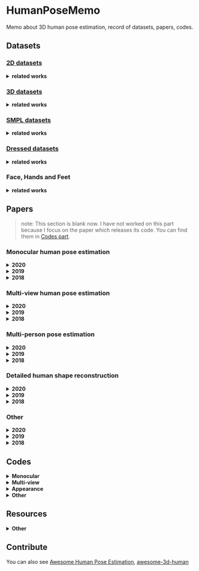 # HumanPoseMemo
Memo about 3D human pose estimation, record of datasets, papers, codes.

## Datasets

### [2D datasets](./datasets/2d.md)

<details>
  <summary><b>related works</b></summary>
  <div align="center">
    <img src="README.assets/1576828687165.png" width="300" alt="3DPW" align=center />
  </div>
  <p>

  - [Leeds Sports Pose Dataset](http://sam.johnson.io/research/lsp.html)
  - [Leeds Sports Pose Extended Training Dataset](http://sam.johnson.io/research/lspet.html)
  - [coco](http://cocodataset.org/#home)
  - [MPII Human Pose Dataset](http://human-pose.mpi-inf.mpg.de/)
  - [lsp-mpii-ordinal](https://www.seas.upenn.edu/~pavlakos/projects/ordinal/)
  - [AI challenger keypoint dataset](https://challenger.ai/dataset/keypoint)
  </p>
</details>

### [3D datasets](./datasets/3d.md)

<details>
  <summary><b>related works</b></summary>
  <div align="center">
    <img src="README.assets/1576828968571.png" width="300" alt="3DPW" align=center />
  </div>
  <p>

  - [Human3.6M](http://vision.imar.ro/human3.6m/description.php)
  - [Unit the People](http://files.is.tuebingen.mpg.de/classner/up/)
  - [mpi_inf_3dhp](http://gvv.mpi-inf.mpg.de/3dhp-dataset)
  - [CMU Panoptic Dataset](http://domedb.perception.cs.cmu.edu/)
  </p>
</details>


### [SMPL datasets](./datasets/smpl.md)

<details>
  <summary><b>related works</b></summary>
  <div align="center">
    <img src="README.assets/1576828885408.png" width="300" alt="3DPW" align=center />
  </div>
  <p>

  - [SURREAL](http://www.di.ens.fr/willow/research/surreal/)
  </p>
</details>

### [Dressed datasets](./data[点击跳转](#jump)sets/dress.md)
<details>
  <summary><b>related works</b></summary>
  <div align="center">
    <img src="README.assets/1576828885408.png" width="300" alt="3DPW" align=center />
  </div>
  <p>

  - [3DPeople: Modeling the Geometry of
        Dressed Humans](https://www.albertpumarola.com/research/3DPeople/index.html)
  </p>
</details>

### Face, Hands and Feet
<details>
  <summary><b>related works</b></summary>
  <p>
    
  - [FreiHAND: A Dataset for Markerless Capture of Hand Pose and Shape fromSingle RGB Images](https://lmb.informatik.uni-freiburg.de/projects/freihand/)
  </p>
</details>

## Papers
> note: This section is blank now. I have not worked on this part because I focus on the paper which releases its code. You can find them in [Codes part](#codes).

### Monocular human pose estimation
<details>
  <summary><b>2020</b></summary>
  <p>
  
  </p>
</details>
<details>
  <summary><b>2019</b></summary>
  <p>

  </p>
</details>
<details>
  <summary><b>2018</b></summary>
  <p>

  </p>
</details>

### Multi-view human pose estimation
<details>
  <summary><b>2020</b></summary>
  <p>

  </p>
</details>
<details>
  <summary><b>2019</b></summary>
  <p>

  </p>
</details>
<details>
  <summary><b>2018</b></summary>
  <p>

  </p>
</details>

### Multi-person pose estimation
<details>
  <summary><b>2020</b></summary>
  <p>

  </p>
</details>
<details>
  <summary><b>2019</b></summary>
  <p>

  </p>
</details>
<details>
  <summary><b>2018</b></summary>
  <p>

  </p>
</details>

### Detailed human shape reconstruction
<details>
  <summary><b>2020</b></summary>
  <p>

  </p>
</details>
<details>
  <summary><b>2019</b></summary>
  <p>

  </p>
</details>
<details>
  <summary><b>2018</b></summary>
  <p>

  </p>
</details>

### Other
<details>
  <summary><b>2020</b></summary>
  <p>
    
  - [Learning Character-Agnostic Motion for Motion Retargeting in 2D](https://motionretargeting2d.github.io/)
    Decompose and recompose the video, could be used for motion retrival.
  </p>
</details>
<details>
  <summary><b>2019</b></summary>
  <p>

  </p>
</details>
<details>
  <summary><b>2018</b></summary>
  <p>

  </p>
</details>

## Codes
<details>
  <summary><b>Monocular</b></summary>
  <p>

  - [VIBE: Video Inference for Human Body Pose and Shape Estimation](https://github.com/mkocabas/VIBE)
  - [CVPR, 19. Learning 3D Human Dynamics from Video](https://github.com/akanazawa/human_dynamics)
  - [ICCV, 19. TexturePose: Supervising Human Mesh Estimation with Texture Consistency](https://github.com/geopavlakos/TexturePose)
  - [ICCV, 19. SPIN - SMPL oPtimization IN the loop](https://github.com/nkolot/SPIN)
  - [ICCV, 19. Delving Deep Into Hybrid Annotations for 3D Human Recovery in the Wild](https://github.com/penincillin/DCT_ICCV-2019)
  - [ICCV, 19. Camera Distance-aware Top-down Approach for 3D Multi-person Pose Estimation from a Single RGB Image](https://github.com/mks0601/3DMPPE_ROOTNET_RELEASE)
  - [CVPR, 19. Exploiting temporal context for 3D human pose estimation in the wild](https://github.com/deepmind/Temporal-3D-Pose-Kinetics)
  - [CVPR, 19. Learning Joint Reconstruction of Hands and Manipulated Objects - Demo, Training Code and Models](https://github.com/hassony2/obman_train)
  - [ICCV, 19. MonoLoco: Monocular 3D Pedestrian Localization and Uncertainty Estimation](https://github.com/vita-epfl/monoloco)
  - [SIGGRAPH Asia, 18. Motion Reconstruction Code and Data for Skills from Videos (SFV)](https://github.com/akanazawa/motion_reconstruction)
  - [CVPR, 19. Monocular Total Capture: Posing Face, Body and Hands in the Wild](https://github.com/CMU-Perceptual-Computing-Lab/MonocularTotalCapture)
  - [CVPR, 19. Detailed Human Shape Estimation from a Single Image by Hierarchical Mesh Deformation](https://github.com/zhuhao-nju/hmd)
  - [CVPR, 19. Convolutional Mesh Regression for Single-Image Human Shape Reconstruction](https://github.com/nkolot/GraphCMR)
  - [CVPR, 19. Self-Supervised Learning of 3D Human Pose using Multi-view Geometry](https://github.com/mkocabas/EpipolarPose)
  - [CVPR, 19. 3D human pose estimation in video with temporal convolutions and semi-supervised training](https://github.com/facebookresearch/VideoPose3D)
  - [ECCV, 18. Integral Human Pose Regression](https://github.com/JimmySuen/integral-human-pose)
  - [CVPR, 18. End-to-end Recovery of Human Shape and Pose](https://github.com/akanazawa/hmr)
  - [CVPR, 18. Ordinal Depth Supervision for 3D Human Pose Estimation](https://github.com/geopavlakos/ordinal-pose3d)
  </p>
</details>

<details>
  <summary><b>Multi-view</b></summary>
  <p>

  - [ICCV, 19. Shape-Aware Human Pose and Shape Reconstruction Using Multi-View Images](https://github.com/williamljb/HumanMultiView)
  - [ICCV, 19 Learnable Triangulation of Human Pose](https://github.com/karfly/learnable-triangulation-pytorch)
  - [CVPR, 19. Fast and Robust Multi-Person 3D Pose Estimation from Multiple Views](https://github.com/zju3dv/mvpose)
  - [CVPR, 17. Coarse-to-Fine Volumetric Prediction for Single-Image 3D Human Pose](https://github.com/geopavlakos/c2f-vol-train)
  - [3DV, 17. Towards Accurate Marker-less Human Shape and Pose Estimation over Time](https://github.com/YinghaoHuang91/MuVS)
  </p>
</details>

<details>
  <summary><b>Appearance</b></summary>
  <p>

  - [CVPR, 19. Dense Intrinsic Appearance Flow for Human Pose Transfer](https://github.com/ly015/intrinsic_flow)
  - [ICCV, 19. Liquid Warping GAN: A Unified Framework for Human Motion Imitation, Appearance Transfer and Novel View Synthesis](https://github.com/svip-lab/impersonator)
  - [3DV, 18. Detailed Human Avatars from Monocular Video.](https://github.com/thmoa/semantic_human_texture_stitching)
  - [CVPR, 18.  Learning to Reconstruct People in Clothing from a Single RGB Camera.](https://github.com/thmoa/octopus)
  - [CVPR, 18. Video based reconstruction of 3D people models.](https://github.com/thmoa/videoavatars)
  - [CVPR, 19. Learning to Regress 3D Face Shape and Expression from an Image without 3D Supervision](https://github.com/soubhiksanyal/RingNet)
  - [ICCV, 19. Multi-Garment Net: Learning to Dress 3D People from Images](https://github.com/bharat-b7/MultiGarmentNetwork)
  </p>
</details>

<details>
  <summary><b>Other</b></summary>
  <p>

  - [CVPR, 19. SMPL-X: A new joint 3D model of the human body, face and hands together](https://github.com/vchoutas/smplx)
  - [CVPR, 17. Learning from Synthetic Humans (SURREAL)](https://github.com/gulvarol/surreal)
  - [BMVC, 18. Learning Human Optical Flow](https://github.com/anuragranj/humanflow)
  - [ICCV, 19. Resolving 3D Human Pose Ambiguities with 3D Scene Constraints](https://github.com/MohameHassan/prox)
    
  </p>
</details>

## Resources
<details>
  <summary><b>Other</b></summary>
  <p>
  
  - [Mixamo](https://www.mixamo.com/#/)
  </p>
</details>


## Contribute
You can also see [Awesome Human Pose Estimation](https://github.com/cbsudux/awesome-human-pose-estimation), [awesome-3d-human](https://github.com/lijiaman/awesome-3d-human)
